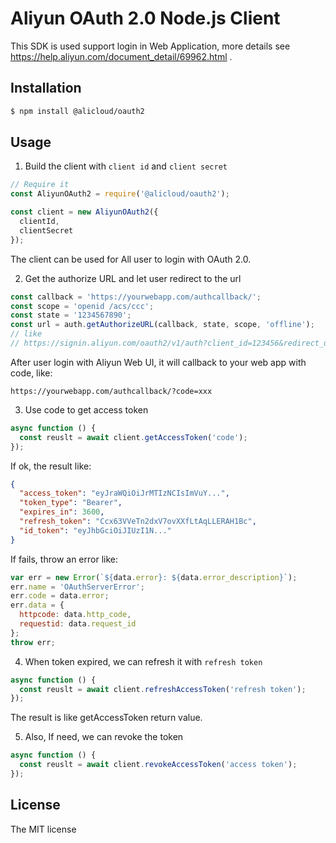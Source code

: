 # Aliyun OAuth 2.0 Node.js Client

This SDK is used support login in Web Application, more details see https://help.aliyun.com/document_detail/69962.html .

## Installation

```sh
$ npm install @alicloud/oauth2
```

## Usage

1. Build the client with `client id` and `client secret`

```js
// Require it
const AliyunOAuth2 = require('@alicloud/oauth2');

const client = new AliyunOAuth2({
  clientId,
  clientSecret
});
```

The client can be used for All user to login with OAuth 2.0.

2. Get the authorize URL and let user redirect to the url

```js
const callback = 'https://yourwebapp.com/authcallback/';
const scope = 'openid /acs/ccc';
const state = '1234567890';
const url = auth.getAuthorizeURL(callback, state, scope, 'offline');
// like
// https://signin.aliyun.com/oauth2/v1/auth?client_id=123456&redirect_uri=https%3A%2F%2Fyourwebapp.com%2Fauthcallback%2F&response_type=code&scope=openid%20%2Facs%2Fccc&access_type=offline&state=1234567890
```

After user login with Aliyun Web UI, it will callback to your web app with code, like:

`https://yourwebapp.com/authcallback/?code=xxx`

3. Use code to get access token

```js
async function () {
  const reuslt = await client.getAccessToken('code');
});
```

If ok, the result like:

```json
{
  "access_token": "eyJraWQiOiJrMTIzNCIsImVuY...",
  "token_type": "Bearer",
  "expires_in": 3600,
  "refresh_token": "Ccx63VVeTn2dxV7ovXXfLtAqLLERAH1Bc",
  "id_token": "eyJhbGciOiJIUzI1N..."
}
```

If fails, throw an error like:

```js
var err = new Error(`${data.error}: ${data.error_description}`);
err.name = 'OAuthServerError';
err.code = data.error;
err.data = {
  httpcode: data.http_code,
  requestid: data.request_id
};
throw err;
```

4. When token expired, we can refresh it with `refresh token`

```js
async function () {
  const reuslt = await client.refreshAccessToken('refresh token');
});
```

The result is like getAccessToken return value.

5. Also, If need, we can revoke the token

```js
async function () {
  const reuslt = await client.revokeAccessToken('access token');
});
```

## License
The MIT license
